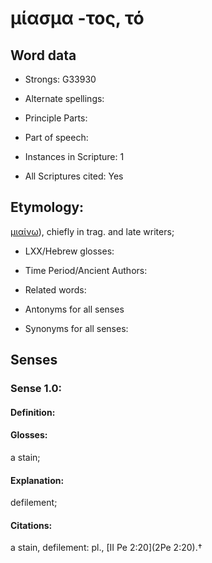 # μίασμα -τος, τό

<!-- Status: S2=NeedsEdits -->
<!-- Lexica used for edits:   -->

## Word data

* Strongs: G33930

* Alternate spellings:



* Principle Parts: 


* Part of speech: 


* Instances in Scripture: 1

* All Scriptures cited: Yes

## Etymology: 

[μιαίνω]()), chiefly in trag. and late writers;

* LXX/Hebrew glosses: 


* Time Period/Ancient Authors: 


* Related words: 

* Antonyms for all senses

* Synonyms for all senses: 


## Senses 


### Sense  1.0: 

#### Definition: 

#### Glosses: 

a stain; 

#### Explanation: 

defilement; 

#### Citations: 

a stain, defilement: pl., [II Pe 2:20](2Pe 2:20).†
